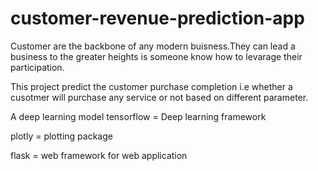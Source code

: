 # customer-revenue-prediction-app



Customer are the backbone of any modern buisness.They can lead a business to the greater heights is someone know how to levarage their participation.

This project predict the customer purchase completion i.e whether a cusotmer will purchase any service or not based on different parameter.


A deep learning model 
tensorflow = Deep learning framework


plotly = plotting package


flask = web framework for web application



